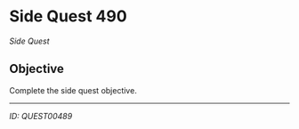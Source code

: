 # Side Quest 490

*Side Quest*

## Objective
Complete the side quest objective.

---
*ID: QUEST00489*